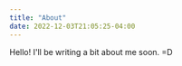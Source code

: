 ```yaml
---
title: "About"
date: 2022-12-03T21:05:25-04:00
---
```


Hello! I'll be writing a bit about me soon. =D
